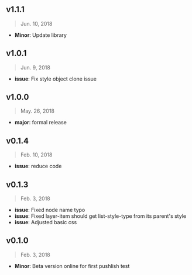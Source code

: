 ## v1.1.1

> Jun. 10, 2018

- **Minor**: Update library

## v1.0.1

> Jun. 9, 2018

- **issue**: Fix style object clone issue

## v1.0.0

> May. 26, 2018

- **major**: formal release

## v0.1.4

> Feb. 10, 2018

- **issue**: reduce code

## v0.1.3

> Feb. 3, 2018

- **issue**: Fixed node name typo
- **issue**: Fixed layer-item should get list-style-type from its parent's style
- **issue**: Adjusted basic css

## v0.1.0

> Feb. 3, 2018

- **Minor**: Beta version online for first pushlish test

